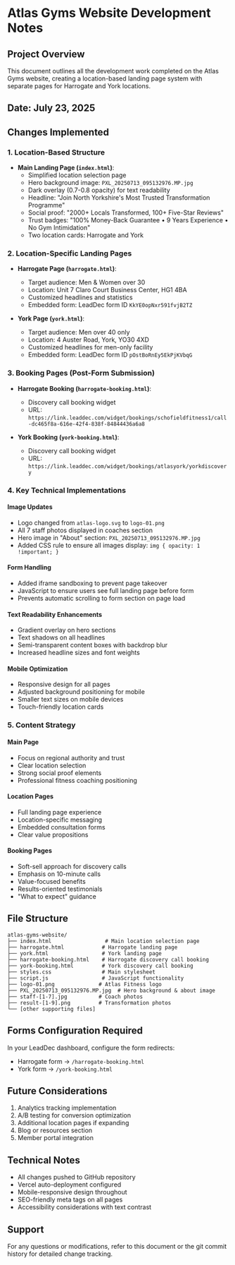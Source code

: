 # Atlas Gyms Website Development Notes

## Project Overview
This document outlines all the development work completed on the Atlas Gyms website, creating a location-based landing page system with separate pages for Harrogate and York locations.

## Date: July 23, 2025

## Changes Implemented

### 1. Location-Based Structure
- **Main Landing Page (`index.html`)**: 
  - Simplified location selection page
  - Hero background image: `PXL_20250713_095132976.MP.jpg`
  - Dark overlay (0.7-0.8 opacity) for text readability
  - Headline: "Join North Yorkshire's Most Trusted Transformation Programme"
  - Social proof: "2000+ Locals Transformed, 100+ Five-Star Reviews"
  - Trust badges: "100% Money-Back Guarantee • 9 Years Experience • No Gym Intimidation"
  - Two location cards: Harrogate and York

### 2. Location-Specific Landing Pages
- **Harrogate Page (`harrogate.html`)**:
  - Target audience: Men & Women over 30
  - Location: Unit 7 Claro Court Business Center, HG1 4BA
  - Customized headlines and statistics
  - Embedded form: LeadDec form ID `KkYE0opNxr591fvjB2TZ`
  
- **York Page (`york.html`)**:
  - Target audience: Men over 40 only
  - Location: 4 Auster Road, York, YO30 4XD
  - Customized headlines for men-only facility
  - Embedded form: LeadDec form ID `pOstBoRnEy5EkPjKVbqG`

### 3. Booking Pages (Post-Form Submission)
- **Harrogate Booking (`harrogate-booking.html`)**:
  - Discovery call booking widget
  - URL: `https://link.leaddec.com/widget/bookings/schofieldfitness1/call-dc465f8a-616e-42f4-838f-84844436a6a8`
  
- **York Booking (`york-booking.html`)**:
  - Discovery call booking widget
  - URL: `https://link.leaddec.com/widget/bookings/atlasyork/yorkdiscovery`

### 4. Key Technical Implementations

#### Image Updates
- Logo changed from `atlas-logo.svg` to `logo-01.png`
- All 7 staff photos displayed in coaches section
- Hero image in "About" section: `PXL_20250713_095132976.MP.jpg`
- Added CSS rule to ensure all images display: `img { opacity: 1 !important; }`

#### Form Handling
- Added iframe sandboxing to prevent page takeover
- JavaScript to ensure users see full landing page before form
- Prevents automatic scrolling to form section on page load

#### Text Readability Enhancements
- Gradient overlay on hero sections
- Text shadows on all headlines
- Semi-transparent content boxes with backdrop blur
- Increased headline sizes and font weights

#### Mobile Optimization
- Responsive design for all pages
- Adjusted background positioning for mobile
- Smaller text sizes on mobile devices
- Touch-friendly location cards

### 5. Content Strategy

#### Main Page
- Focus on regional authority and trust
- Clear location selection
- Strong social proof elements
- Professional fitness coaching positioning

#### Location Pages
- Full landing page experience
- Location-specific messaging
- Embedded consultation forms
- Clear value propositions

#### Booking Pages
- Soft-sell approach for discovery calls
- Emphasis on 10-minute calls
- Value-focused benefits
- Results-oriented testimonials
- "What to expect" guidance

## File Structure
```
atlas-gyms-website/
├── index.html                 # Main location selection page
├── harrogate.html            # Harrogate landing page
├── york.html                 # York landing page
├── harrogate-booking.html    # Harrogate discovery call booking
├── york-booking.html         # York discovery call booking
├── styles.css                # Main stylesheet
├── script.js                 # JavaScript functionality
├── logo-01.png              # Atlas Fitness logo
├── PXL_20250713_095132976.MP.jpg  # Hero background & about image
├── staff-[1-7].jpg          # Coach photos
├── result-[1-9].png         # Transformation photos
└── [other supporting files]
```

## Forms Configuration Required
In your LeadDec dashboard, configure the form redirects:
- Harrogate form → `/harrogate-booking.html`
- York form → `/york-booking.html`

## Future Considerations
1. Analytics tracking implementation
2. A/B testing for conversion optimization
3. Additional location pages if expanding
4. Blog or resources section
5. Member portal integration

## Technical Notes
- All changes pushed to GitHub repository
- Vercel auto-deployment configured
- Mobile-responsive design throughout
- SEO-friendly meta tags on all pages
- Accessibility considerations with text contrast

## Support
For any questions or modifications, refer to this document or the git commit history for detailed change tracking.